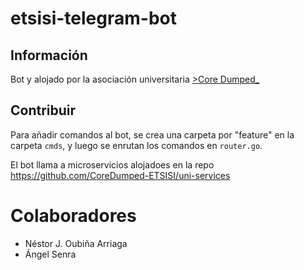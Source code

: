 # etsisi-telegram-bot

## Información

Bot y alojado por la asociación universitaria [>Core Dumped_](https://coredumped.es)

## Contribuir

Para añadir comandos al bot, se crea una carpeta por "feature" en la carpeta `cmds`, y luego se enrutan los comandos en `router.go`.

El bot llama a microservicios alojadoes en la repo https://github.com/CoreDumped-ETSISI/uni-services

# Colaboradores
* Néstor J. Oubiña Arriaga
* Ángel Senra
